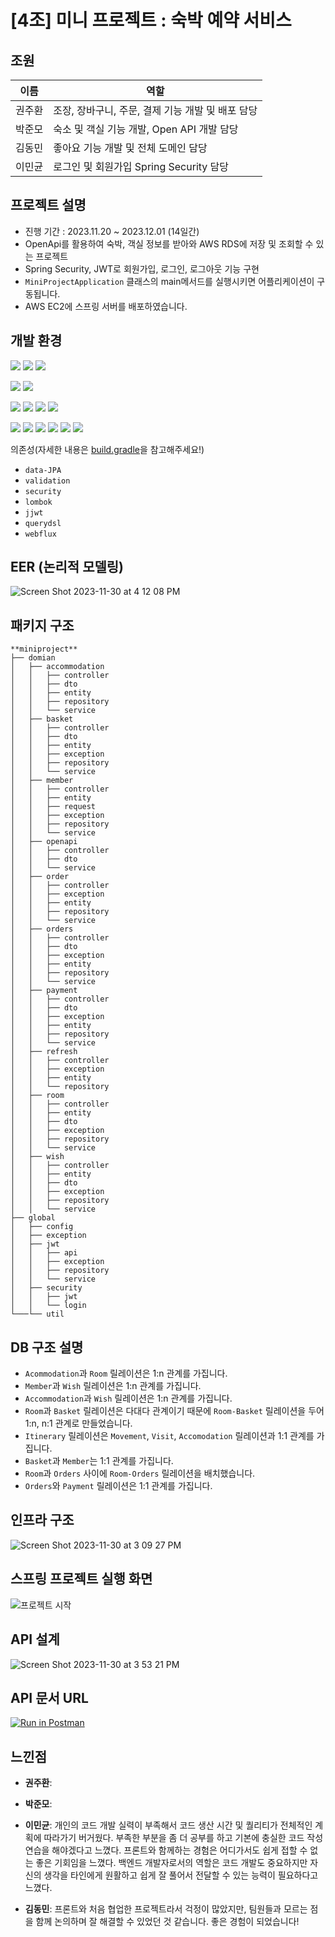 <h1>[4조] 미니 프로젝트 : 숙박 예약 서비스</h1>

<h2>조원</h2>


| 이름 | 역할 |
| --- | --- |
| 권주환 | 조장, 장바구니, 주문, 결제 기능 개발 및 배포 담당 |
| 박준모 | 숙소 및 객실 기능 개발, Open API 개발 담당 |
| 김동민 | 좋아요 기능 개발 및 전체 도메인 담당 |
| 이민균 | 로그인 및 회원가입 Spring Security 담당 |

<h2>프로젝트 설명</h2>

- 진행 기간 : 2023.11.20 ~ 2023.12.01 (14일간)
- OpenApi를 활용하여 숙박, 객실 정보를 받아와 AWS RDS에 저장 및 조회할 수 있는 프로젝트
- Spring Security, JWT로 회원가입, 로그인, 로그아웃 기능 구현
- `MiniProjectApplication` 클래스의 main메서드를 실행시키면 어플리케이션이 구동됩니다.
- AWS EC2에 스프링 서버를 배포하였습니다.


<h2>개발 환경</h2>

<img src="https://img.shields.io/badge/java-007396?style=flat&logo=Java&logoColor=white"> <img src="https://img.shields.io/badge/Gradle-02303A?style=flat&logo=gradle&logoColor=white"> <img src="https://img.shields.io/badge/mysql-007396?style=flat&logo=mysql&logoColor=white">

<img src="https://img.shields.io/badge/Lombok-02569B?style=flat&logo=Lombok&logoColor=white"> <img src="https://img.shields.io/badge/gson-007396?style=flat&logo=gson&logoColor=white">

<img src="https://img.shields.io/badge/Junit5-25A162?style=flat&logo=Junit5&logoColor=white"> <img src="https://img.shields.io/badge/Spring-25A162?style=flat&logo=Spring&logoColor=white">  <img src="https://img.shields.io/badge/H2-FF5722?style=flat&logo=H2"> <img src="https://img.shields.io/badge/Spring_Boot-25A162?style=flat&logo=SpringBoot&logoColor=white">

<img src="https://img.shields.io/badge/SpringSecurity-0073?style=flat&logo=SpringSecurity&logoColor=white">
<img src="https://img.shields.io/badge/Postman-344?style=flat&logo=Postman&logoColor=white">

<img src="https://img.shields.io/badge/RDS-527FFF?style=flat&logo=amazonrds&logoColor=white">
<img src="https://img.shields.io/badge/AWS-232F3E?style=flat&logo=amazonaws&logoColor=#232F3E">
<img src="https://img.shields.io/badge/git-F05032?style=flat&logo=git&logoColor=white">
<img src="https://img.shields.io/badge/GitHub-181717?style=flat&logo=github&logoColor=white">

의존성(자세한 내용은 [build.gradle](https://www.notion.so/build.gradle)을 참고해주세요!)
  - `data-JPA`
  - `validation`
  - `security`
  - `lombok`
  - `jjwt`
  - `querydsl`
  - `webflux`

<h2>EER (논리적 모델링)</h2>

![Screen Shot 2023-11-30 at 4 12 08 PM](https://github.com/meena2003/inflearn_spring/assets/85631282/d2a9ca52-ba52-479a-bc4c-b05c1f66e02e)

<h2>패키지 구조</h2>

```
**miniproject**
├── domian
│   ├── accommodation
│   │   ├── controller
│   │   ├── dto
│   │   ├── entity
│   │   ├── repository
│   │   └── service
│   ├── basket
│   │   ├── controller
│   │   ├── dto
│   │   ├── entity
│   │   ├── exception
│   │   ├── repository
│   │   └── service
│   ├── member
│   │   ├── controller
│   │   ├── entity
│   │   ├── request
│   │   ├── exception
│   │   ├── repository
│   │   └── service
│   ├── openapi
│   │   ├── controller
│   │   ├── dto
│   │   └── service
│   ├── order
│   │   ├── controller
│   │   ├── exception
│   │   ├── entity
│   │   ├── repository
│   │   └── service
│   ├── orders
│   │   ├── controller
│   │   ├── dto
│   │   ├── exception
│   │   ├── entity
│   │   ├── repository
│   │   └── service
│   ├── payment
│   │   ├── controller
│   │   ├── dto
│   │   ├── exception
│   │   ├── entity
│   │   ├── repository
│   │   └── service
│   ├── refresh
│   │   ├── controller
│   │   ├── exception
│   │   ├── entity
│   │   └── repository
│   ├── room
│   │   ├── controller
│   │   ├── entity
│   │   ├── dto
│   │   ├── exception
│   │   ├── repository
│   │   └── service
│   ├── wish
│   │   ├── controller
│   │   ├── entity
│   │   ├── dto
│   │   ├── exception
│   │   ├── repository
│   │   └── service
├── global
│   ├── config
│   ├── exception
│   ├── jwt
│   │   ├── api
│   │   ├── exception
│   │   ├── repository
│   │   └── service
│   ├── security
│   │   ├── jwt
│   │   └── login
└───└── util
```

<h2>DB 구조 설명</h2>

- `Acommodation`과 `Room` 릴레이션은 1:n 관계를 가집니다.
- `Member`과 `Wish` 릴레이션은 1:n 관계를 가집니다.
- `Accommodation`과 `Wish` 릴레이션은 1:n 관계를 가집니다.
- `Room`과 `Basket` 릴레이션은 다대다 관계이기 때문에 `Room-Basket` 릴레이션을 두어 1:n, n:1 관계로 만들었습니다.
- `Itinerary` 릴레이션은 `Movement`, `Visit`, `Accomodation` 릴레이션과 1:1 관계를 가집니다.
- `Basket`과 `Member`는 1:1 관계를 가집니다.
- `Room`과 `Orders` 사이에 `Room-Orders` 릴레이션을 배치했습니다.
- `Orders`와 `Payment` 릴레이션은 1:1 관계를 가집니다.


<h2>인프라 구조</h2>

![Screen Shot 2023-11-30 at 3 09 27 PM](https://github.com/meena2003/inflearn_spring/assets/85631282/2240d899-8b14-4b7a-a14e-e2156feb2189)

<h2>스프링 프로젝트 실행 화면</h2>

![프로젝트 시작](https://github.com/meena2003/inflearn_spring/assets/85631282/0b526da6-c477-419b-bcab-2238734cef1e)

<h2>API 설계</h2>

![Screen Shot 2023-11-30 at 3 53 21 PM](https://github.com/meena2003/inflearn_spring/assets/85631282/8d407f4b-a30a-4648-8aef-e8240cca41fc)

<h2>API 문서 URL</h2>

[![Run in Postman](https://run.pstmn.io/button.svg)](https://documenter.getpostman.com/view/26706438/2s9YeG6XLU#intro)

<h2>느낀점</h2>

- **권주환**: 
- **박준모**:
- **이민균**: 개인의 코드 개발 실력이 부족해서 코드 생산 시간 및 퀄리티가 전체적인 계획에 따라가기 버거웠다. 부족한 부분을 좀 더 공부를 하고 기본에 충실한 코드 작성 연습을 해야겠다고 느꼈다.
프론트와 함께하는 경험은 어디가서도 쉽게 접할 수 없는 좋은 기회임을 느꼈다. 백엔드 개발자로서의 역할은 코드 개발도 중요하지만 자신의 생각을 타인에게 원활하고 쉽게 잘 풀어서 전달할 수 있는 능력이 필요하다고 느꼈다. 

- **김동민**: 프론트와 처음 협업한 프로젝트라서 걱정이 많았지만, 팀원들과 모르는 점을 함께 논의하며 잘 해결할 수 있었던 것 같습니다. 좋은 경험이 되었습니다!
